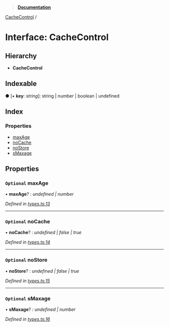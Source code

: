 > **[Documentation](../README.md)**

[CacheControl](cachecontrol.md) /

# Interface: CacheControl

## Hierarchy

* **CacheControl**

## Indexable

● \[▪ **key**: *string*\]: string | number | boolean | undefined

## Index

### Properties

* [maxAge](cachecontrol.md#optional-maxage)
* [noCache](cachecontrol.md#optional-nocache)
* [noStore](cachecontrol.md#optional-nostore)
* [sMaxage](cachecontrol.md#optional-smaxage)

## Properties

### `Optional` maxAge

• **maxAge**? : *undefined | number*

*Defined in [types.ts:13](https://github.com/bad-batch/cacheability/blob/7322431/src/types.ts#L13)*

___

### `Optional` noCache

• **noCache**? : *undefined | false | true*

*Defined in [types.ts:14](https://github.com/bad-batch/cacheability/blob/7322431/src/types.ts#L14)*

___

### `Optional` noStore

• **noStore**? : *undefined | false | true*

*Defined in [types.ts:15](https://github.com/bad-batch/cacheability/blob/7322431/src/types.ts#L15)*

___

### `Optional` sMaxage

• **sMaxage**? : *undefined | number*

*Defined in [types.ts:16](https://github.com/bad-batch/cacheability/blob/7322431/src/types.ts#L16)*